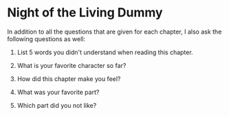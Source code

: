 # Night of the Living Dummy

In addition to all the questions that are given for each chapter, I also ask the following questions as well:

1. List 5 words you didn't understand when reading this chapter.

2. What is your favorite character so far?

3. How did this chapter make you feel?

4. What was your favorite part?

5. Which part did you not like?